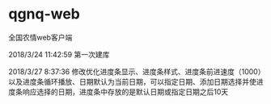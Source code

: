# qgnq-web
全国农情web客户端

2018/3/24 11:42:59   第一次建库

2018/3/27 8:37:36    修改优化进度条显示、进度条样式、进度条前进速度（1000）以及进度条循环播放、日期默认为当前日期，可以指定日期、添加日期选择并使进度条响应选择的日期，进度条中存放的是默认日期或指定日期之后10天